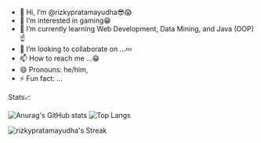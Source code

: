 - 👋 Hi, I’m @rizkypratamayudha😎😱
- 👀 I’m interested in gaming😁
- 🌱 I’m currently learning Web Development, Data Mining, and Java (OOP)☝️
- 💞️ I’m looking to collaborate on ...💤
- 📫 How to reach me ...😁
- 😄 Pronouns: he/him,
- ⚡ Fun fact: ...

Stats📈


![Anurag's GitHub stats](https://github-readme-stats.vercel.app/api?username=rizkypratamayudha&show_icons=true&theme=radical)  ![Top Langs](https://github-readme-stats.vercel.app/api/top-langs/?username=rizkypratamayudha&layout=compact&show_icons=true&theme=radical)

![rizkypratamayudha's Streak](https://github-readme-streak-stats.herokuapp.com/?user=rizkypratamayudha&theme=radical&hide_border=false)
